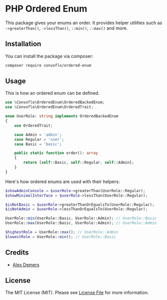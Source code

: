 # PHP Ordered Enum

This package gives your enums an order. It provides helper utilities such as `->greaterThan()`, `->lessThan()`, `::min()`, `::max()` and more.

## Installation

You can install the package via composer:

```bash
composer require convoflo/ordered-enum
```

## Usage

This is how an ordered enum can be defined.

```php
use \Convoflo\OrderedEnum\OrderedBackedEnum;
use \Convoflo\OrderedEnum\OrderedTrait;

enum UserRole: string implements OrderedBackedEnum
{
    use OrderedTrait;

    case Admin = 'admin';
    case Regular = 'user';
    case Basic = 'basic';

    public static function order(): array
    {
        return [self::Basic, self::Regular, self::Admin];
    }
}
```

Here's how ordered enums are used with their helpers:

```php
$showAdminConsole = $userRole->greaterThan(UserRole::Regular);
$showMinimalInterface = $userRole->lessThan(UserRole::Regular);

$isNotBasic = $userRole->greaterThanOrEqualsTo(UserRole::Regular);
$isNotAdmin = $userRole->lessThanOrEqualsTo(UserRole::Regular);

UserRole::min(UserRole::Basic, UserRole::Admin); // UserRole::Basic
UserRole::max(UserRole::Basic, UserRole::Admin); // UserRole::Admin

$highestRole = UserRole::max(); // UserRole::Admin
$lowestRole = UserRole::min(); // UserRole::Basic
```


## Credits

- [Alex Demers](https://github.com/alexdemers)

## License

The MIT License (MIT). Please see [License File](LICENSE.md) for more information.
